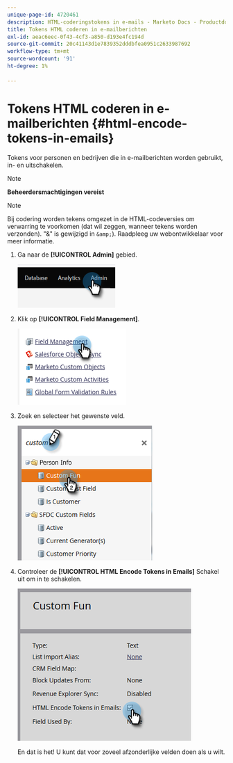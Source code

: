```yaml
---
unique-page-id: 4720461
description: HTML-coderingstokens in e-mails - Marketo Docs - Productdocumentatie
title: Tokens HTML coderen in e-mailberichten
exl-id: aeac6eec-0f43-4cf3-a850-d193e4fc194d
source-git-commit: 20c41143d1e7839352dddbfea0951c2633987692
workflow-type: tm+mt
source-wordcount: '91'
ht-degree: 1%

---
```


# Tokens HTML coderen in e-mailberichten {#html-encode-tokens-in-emails}

Tokens voor personen en bedrijven die in e-mailberichten worden gebruikt, in- en uitschakelen.

>[!NOTE]
>
>**Beheerdersmachtigingen vereist**

>[!NOTE]
>
>Bij codering worden tekens omgezet in de HTML-codeversies om verwarring te voorkomen (dat wil zeggen, wanneer tekens worden verzonden). &quot;&amp;&quot; is gewijzigd in `&amp;`). Raadpleeg uw webontwikkelaar voor meer informatie.

1. Ga naar de **[!UICONTROL Admin]** gebied.

   ![](assets/html-encode-tokens-in-emails-1.png)

1. Klik op **[!UICONTROL Field Management]**.

   ![](assets/html-encode-tokens-in-emails-2.png)

1. Zoek en selecteer het gewenste veld.

   ![](assets/html-encode-tokens-in-emails-3.png)

1. Controleer de **[!UICONTROL HTML Encode Tokens in Emails]** Schakel uit om in te schakelen.

   ![](assets/html-encode-tokens-in-emails-4.png)

   En dat is het! U kunt dat voor zoveel afzonderlijke velden doen als u wilt.
